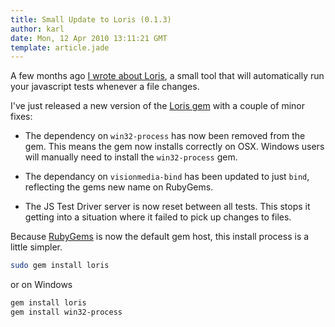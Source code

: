 ```yaml
---
title: Small Update to Loris (0.1.3)
author: karl
date: Mon, 12 Apr 2010 13:11:21 GMT
template: article.jade
---
```


A few months ago [I wrote about Loris](http://monket.net/blog/2009/11/loris-autotest-for-javascript/), a small tool that will automatically run your javascript tests whenever a file changes.

I've just released a new version of the [Loris gem](http://rubygems.org/gems/loris) with a couple of minor fixes:

* The dependency on `win32-process` has now been removed from the gem. This means the gem now installs correctly on OSX. Windows users will manually need to install the `win32-process` gem.

* The dependancy on `visionmedia-bind` has been updated to just `bind`, reflecting the gems new name on RubyGems.

* The JS Test Driver server is now reset between all tests. This stops it getting into a situation where it failed to pick up changes to files.

Because [RubyGems](http://rubygems.org/) is now the default gem host, this install process is a little simpler.

```bash
sudo gem install loris
```

or on Windows

```bash
gem install loris
gem install win32-process
```
